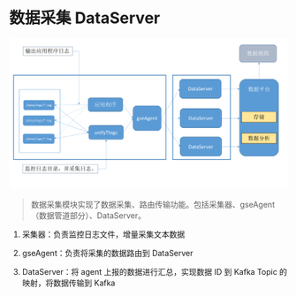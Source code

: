 # 数据采集 DataServer

![](../media/d1aa04234f49d87f34c95056635360e6.png)

> 数据采集模块实现了数据采集、路由传输功能。包括采集器、gseAgent（数据管道部分）、DataServer。

1.  采集器：负责监控日志文件，增量采集文本数据

2.  gseAgent：负责将采集的数据路由到 DataServer

3.  DataServer：将 agent 上报的数据进行汇总，实现数据 ID 到 Kafka
    Topic 的映射，将数据传输到 Kafka
